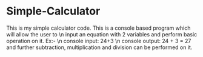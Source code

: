 # Simple-Calculator
This is my simple calculator code.
This is a console based program which will allow the user to 
\n input an equation with 2 variables and perform basic operation on it.
Ex:- 
\n  console input:
24+3
\n console output:
24 + 3 = 27
and further subtraction, multiplication and division can be performed on it.
